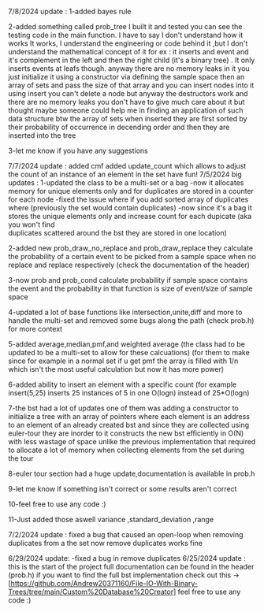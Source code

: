 7/8/2024 update :
1-added bayes rule 

2-added something called prob_tree I built it and tested you can see the testing code in the main function.
I have to say I don't understand how it works It works, I understand the engineering or code behind it ,but I don't understand the mathematical concept of it for ex : it inserts and event and it's complement in the left and then the right child (it's a binary tree) .
It only inserts events at leafs though. anyway there are no memory leaks in it you just initialize it using a constructor via defining the sample space then an array of sets and pass the size of that array and you can insert nodes into it using insert you can't delete a node but anyway the destructors work and there are no memory leaks you don't have to give much care about it but thought maybe someone could help me in finding an application of such data structure btw the array of sets when inserted they are first sorted by their probability of occurrence in decending order and then they are inserted into the tree 

3-let me know if you have any suggestions

7/7/2024 update :
added cmf 
added update_count which allows to adjust the count of an instance of an element in the set
have fun!
7/5/2024 big updates :
1-updated the class to be a multi-set or a bag 
  -now it allocates memory for unique elements only and for duplicates are stored in a counter for each node
  -fixed the issue where if you add sorted array of duplicates where (previously the set would contain duplicates) 
  -now since it's a bag it stores the unique elements only and increase count for each dupicate (aka you won't find     
  duplicates scattered around the bst they are stored in one location)

2-added new prob_draw_no_replace and prob_draw_replace they calculate the probability of a certain event to be picked from a sample space when no replace and replace respectively (check the documentation of the header)

3-now prob and prob_cond calculate probability if sample space contains the event and the probability in that function is size of event/size of sample space 

4-updated a lot of base functions like intersection,unite,diff and more to handle the multi-set and removed some bugs along the path (check prob.h) for more context 

5-added average,median,pmf,and weighted average (the class had to be updated to be a multi-set to allow for these calcuations) (for them to make since for example in a normal set if u get pmf the array is filled with 1/n which isn't the most useful calculation but now it has more power)

6-added ability to insert an element with a specific count (for example insert(5,25) inserts 25 instances of 5
in one O(logn) instead of 25*O(logn) 

7-the bst had a lot of updates one of them was adding a constructor to initialize a tree with an array of pointers where each element is an address to an element of an already created bst and since they are collected using euler-tour they are inorder to it constructs the new bst efficiently in O(N) with less wastage of space unlike the previous implementation that required to allocate a lot of memory when collecting elements from the set during the tour

8-euler tour section had a huge update,documentation is available in prob.h 

9-let me know if something isn't correct or some results aren't correct 

10-feel free to use any code :)

11-Just added those aswell variance ,standard_deviation ,range 

7/2/2024 update :
fixed a bug that caused an open-loop when removing duplicates from a the set
now remove duplicates works fine 

6/29/2024 update:
-fixed a bug in remove duplicates
6/25/2024 update :
this is the start of the project full documentation can be found in the header (prob.h) 
if you want to find the full bst implementation check out this ->[https://github.com/Andrew20371160/File-IO-With-Binary-Trees/tree/main/Custom%20Database%20Creator]
feel free to use any code :)


